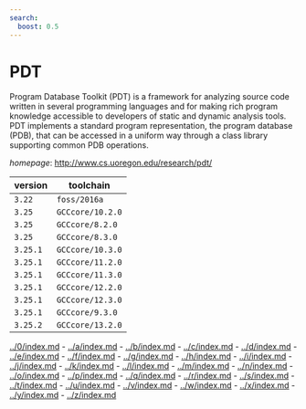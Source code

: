 ```yaml
---
search:
  boost: 0.5
---
```

# PDT

Program Database Toolkit (PDT) is a framework for analyzing source  code written in several programming languages and for making rich program knowledge  accessible to developers of static and dynamic analysis tools. PDT implements a standard  program representation, the program database (PDB), that can be accessed in a uniform way  through a class library supporting common PDB operations.

*homepage*: <http://www.cs.uoregon.edu/research/pdt/>

version | toolchain
--------|----------
``3.22`` | ``foss/2016a``
``3.25`` | ``GCCcore/10.2.0``
``3.25`` | ``GCCcore/8.2.0``
``3.25`` | ``GCCcore/8.3.0``
``3.25.1`` | ``GCCcore/10.3.0``
``3.25.1`` | ``GCCcore/11.2.0``
``3.25.1`` | ``GCCcore/11.3.0``
``3.25.1`` | ``GCCcore/12.2.0``
``3.25.1`` | ``GCCcore/12.3.0``
``3.25.1`` | ``GCCcore/9.3.0``
``3.25.2`` | ``GCCcore/13.2.0``

[../0/index.md](0) - [../a/index.md](a) - [../b/index.md](b) - [../c/index.md](c) - [../d/index.md](d) - [../e/index.md](e) - [../f/index.md](f) - [../g/index.md](g) - [../h/index.md](h) - [../i/index.md](i) - [../j/index.md](j) - [../k/index.md](k) - [../l/index.md](l) - [../m/index.md](m) - [../n/index.md](n) - [../o/index.md](o) - [../p/index.md](p) - [../q/index.md](q) - [../r/index.md](r) - [../s/index.md](s) - [../t/index.md](t) - [../u/index.md](u) - [../v/index.md](v) - [../w/index.md](w) - [../x/index.md](x) - [../y/index.md](y) - [../z/index.md](z)

